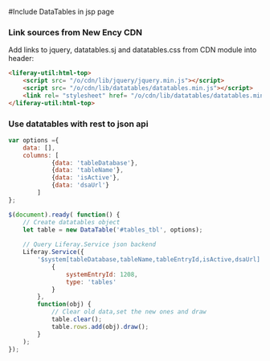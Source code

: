 #Include DataTables in jsp page

### Link sources from New Ency CDN
Add links to jquery, datatables.sj and datatables.css from CDN module into header:
```html
<liferay-util:html-top>
    <script src= "/o/cdn/lib/jquery/jquery.min.js"></script>
    <script src= "/o/cdn/lib/datatables/datatables.min.js"></script>
    <link rel= "stylesheet" href= "/o/cdn/lib/datatables/datatables.min.css">
</liferay-util:html-top>
```

### Use datatables with rest to json api 
```javascript
var options ={
    data: [],
    columns: [
            {data: 'tableDatabase'},
            {data: 'tableName'},
            {data: 'isActive'},
            {data: 'dsaUrl'}
        ]
};

$(document).ready( function() {
    // Create datatables object     
    let table = new DataTable('#tables_tbl', options);
    
    // Query Liferay.Service json backend 
    Liferay.Service({
        '$system[tableDatabase,tableName,tableEntryId,isActive,dsaUrl] = /metacds.tableentry/get-system-tables':
            {
                systemEntryId: 1208,
                type: 'tables'
            }
        },
        function(obj) {
            // Clear old data,set the new ones and draw
            table.clear();
            table.rows.add(obj).draw();
        }
    );
});
```